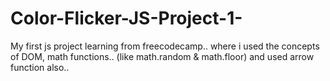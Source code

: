 # Color-Flicker-JS-Project-1-
My first js project learning from freecodecamp.. where i used the concepts of DOM, math functions.. (like math.random &amp; math.floor) and used arrow function also.. 
